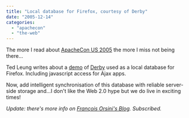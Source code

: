 ```yaml
---
title: "Local database for Firefox, courtesy of Derby"
date: "2005-12-14"
categories: 
  - "apachecon"
  - "the-web"
---
```


The more I read about [ApacheCon US 2005](http://apachecon.com/2005/US/index.html) the more I miss not being there...

Ted Leung writes about a [demo](http://www.sauria.com/blog/2005/12/13#1440) of [Derby](http://db.apache.org/derby/) used as a local database for Firefox. Including javascript access for Ajax apps.

Now, add intelligent synchronisation of this database with reliable server-side storage and...I don't like the Web 2.0 hype but we do live in exciting times!

_Update: there's more info on [François Orsini's Blog](http://blogs.sun.com/roller/page/FrancoisOrsini?entry=derby_apachecon_demo). Subscribed._
